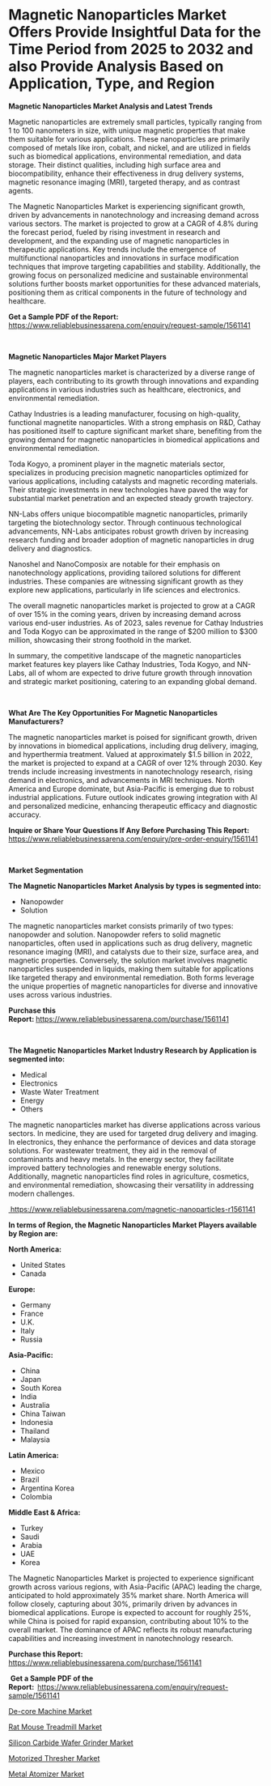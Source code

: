 <p><h1>Magnetic Nanoparticles Market Offers Provide Insightful Data for the Time Period from 2025 to 2032 and also Provide Analysis Based on Application, Type, and Region</h1></p><p><strong>Magnetic Nanoparticles Market Analysis and Latest Trends</strong></p>
<p><p>Magnetic nanoparticles are extremely small particles, typically ranging from 1 to 100 nanometers in size, with unique magnetic properties that make them suitable for various applications. These nanoparticles are primarily composed of metals like iron, cobalt, and nickel, and are utilized in fields such as biomedical applications, environmental remediation, and data storage. Their distinct qualities, including high surface area and biocompatibility, enhance their effectiveness in drug delivery systems, magnetic resonance imaging (MRI), targeted therapy, and as contrast agents.</p><p>The Magnetic Nanoparticles Market is experiencing significant growth, driven by advancements in nanotechnology and increasing demand across various sectors. The market is projected to grow at a CAGR of 4.8% during the forecast period, fueled by rising investment in research and development, and the expanding use of magnetic nanoparticles in therapeutic applications. Key trends include the emergence of multifunctional nanoparticles and innovations in surface modification techniques that improve targeting capabilities and stability. Additionally, the growing focus on personalized medicine and sustainable environmental solutions further boosts market opportunities for these advanced materials, positioning them as critical components in the future of technology and healthcare.</p></p>
<p><strong>Get a Sample PDF of the Report:&nbsp;</strong> <a href="https://www.reliablebusinessarena.com/enquiry/request-sample/1561141?utm_campaign=3118&utm_medium=2&utm_source=Github&utm_content=ia&utm_term=31032025&utm_id=magnetic-nanoparticles">https://www.reliablebusinessarena.com/enquiry/request-sample/1561141</a></p>
<p>&nbsp;</p>
<p><strong>Magnetic Nanoparticles Major Market Players</strong></p>
<p><p>The magnetic nanoparticles market is characterized by a diverse range of players, each contributing to its growth through innovations and expanding applications in various industries such as healthcare, electronics, and environmental remediation.</p><p>Cathay Industries is a leading manufacturer, focusing on high-quality, functional magnetite nanoparticles. With a strong emphasis on R&D, Cathay has positioned itself to capture significant market share, benefiting from the growing demand for magnetic nanoparticles in biomedical applications and environmental remediation.</p><p>Toda Kogyo, a prominent player in the magnetic materials sector, specializes in producing precision magnetic nanoparticles optimized for various applications, including catalysts and magnetic recording materials. Their strategic investments in new technologies have paved the way for substantial market penetration and an expected steady growth trajectory.</p><p>NN-Labs offers unique biocompatible magnetic nanoparticles, primarily targeting the biotechnology sector. Through continuous technological advancements, NN-Labs anticipates robust growth driven by increasing research funding and broader adoption of magnetic nanoparticles in drug delivery and diagnostics.</p><p>Nanoshel and NanoComposix are notable for their emphasis on nanotechnology applications, providing tailored solutions for different industries. These companies are witnessing significant growth as they explore new applications, particularly in life sciences and electronics.</p><p>The overall magnetic nanoparticles market is projected to grow at a CAGR of over 15% in the coming years, driven by increasing demand across various end-user industries. As of 2023, sales revenue for Cathay Industries and Toda Kogyo can be approximated in the range of $200 million to $300 million, showcasing their strong foothold in the market.</p><p>In summary, the competitive landscape of the magnetic nanoparticles market features key players like Cathay Industries, Toda Kogyo, and NN-Labs, all of whom are expected to drive future growth through innovation and strategic market positioning, catering to an expanding global demand.</p></p>
<p>&nbsp;</p>
<p><strong>What Are The Key Opportunities For Magnetic Nanoparticles Manufacturers?</strong></p>
<p><p>The magnetic nanoparticles market is poised for significant growth, driven by innovations in biomedical applications, including drug delivery, imaging, and hyperthermia treatment. Valued at approximately $1.5 billion in 2022, the market is projected to expand at a CAGR of over 12% through 2030. Key trends include increasing investments in nanotechnology research, rising demand in electronics, and advancements in MRI techniques. North America and Europe dominate, but Asia-Pacific is emerging due to robust industrial applications. Future outlook indicates growing integration with AI and personalized medicine, enhancing therapeutic efficacy and diagnostic accuracy.</p></p>
<p><strong>Inquire or Share Your Questions If Any Before Purchasing This Report:</strong> <a href="https://www.reliablebusinessarena.com/enquiry/pre-order-enquiry/1561141?utm_campaign=3118&utm_medium=2&utm_source=Github&utm_content=ia&utm_term=31032025&utm_id=magnetic-nanoparticles">https://www.reliablebusinessarena.com/enquiry/pre-order-enquiry/1561141</a></p>
<p>&nbsp;</p>
<p><strong>Market Segmentation</strong></p>
<p><strong>The Magnetic Nanoparticles Market Analysis by types is segmented into:</strong></p>
<p><ul><li>Nanopowder</li><li>Solution</li></ul></p>
<p><p>The magnetic nanoparticles market consists primarily of two types: nanopowder and solution. Nanopowder refers to solid magnetic nanoparticles, often used in applications such as drug delivery, magnetic resonance imaging (MRI), and catalysts due to their size, surface area, and magnetic properties. Conversely, the solution market involves magnetic nanoparticles suspended in liquids, making them suitable for applications like targeted therapy and environmental remediation. Both forms leverage the unique properties of magnetic nanoparticles for diverse and innovative uses across various industries.</p></p>
<p><strong>Purchase this Report:&nbsp;</strong><a href="https://www.reliablebusinessarena.com/purchase/1561141?utm_campaign=3118&utm_medium=2&utm_source=Github&utm_content=ia&utm_term=31032025&utm_id=magnetic-nanoparticles">https://www.reliablebusinessarena.com/purchase/1561141</a></p>
<p>&nbsp;</p>
<p><strong>The Magnetic Nanoparticles Market Industry Research by Application is segmented into:</strong></p>
<p><ul><li>Medical</li><li>Electronics</li><li>Waste Water Treatment</li><li>Energy</li><li>Others</li></ul></p>
<p><p>The magnetic nanoparticles market has diverse applications across various sectors. In medicine, they are used for targeted drug delivery and imaging. In electronics, they enhance the performance of devices and data storage solutions. For wastewater treatment, they aid in the removal of contaminants and heavy metals. In the energy sector, they facilitate improved battery technologies and renewable energy solutions. Additionally, magnetic nanoparticles find roles in agriculture, cosmetics, and environmental remediation, showcasing their versatility in addressing modern challenges.</p></p>
<p><a href="https://www.reliablebusinessarena.com/magnetic-nanoparticles-r1561141?utm_campaign=3118&utm_medium=2&utm_source=Github&utm_content=ia&utm_term=31032025&utm_id=magnetic-nanoparticles">&nbsp;https://www.reliablebusinessarena.com/magnetic-nanoparticles-r1561141</a></p>
<p><strong>In terms of Region, the Magnetic Nanoparticles Market Players available by Region are:</strong></p>
<p>
    <p> <strong> North America: </strong>
        <ul>
            <li>United States</li>
            <li>Canada</li>
        </ul>
        </p> 
    <p> <strong> Europe: </strong>
        <ul>
            <li>Germany</li>
            <li>France</li>
            <li>U.K.</li>
            <li>Italy</li>
            <li>Russia</li>
        </ul>
        </p> 
    <p> <strong> Asia-Pacific: </strong>
        <ul>
            <li>China</li>
            <li>Japan</li>
            <li>South Korea</li>
            <li>India</li>
            <li>Australia</li>
            <li>China Taiwan</li>
            <li>Indonesia</li>
            <li>Thailand</li>
            <li>Malaysia</li>
        </ul>
        </p> 
    <p> <strong> Latin America: </strong>
        <ul>
            <li>Mexico</li>
            <li>Brazil</li>
            <li>Argentina Korea</li>
            <li>Colombia</li>
        </ul>
        </p> 
    <p> <strong> Middle East & Africa: </strong>
        <ul>
            <li>Turkey</li>
            <li>Saudi</li>
            <li>Arabia</li>
            <li>UAE</li>
            <li>Korea</li>
        </ul>
    </p>
    </p>
<p><p>The Magnetic Nanoparticles Market is projected to experience significant growth across various regions, with Asia-Pacific (APAC) leading the charge, anticipated to hold approximately 35% market share. North America will follow closely, capturing about 30%, primarily driven by advances in biomedical applications. Europe is expected to account for roughly 25%, while China is poised for rapid expansion, contributing about 10% to the overall market. The dominance of APAC reflects its robust manufacturing capabilities and increasing investment in nanotechnology research.</p></p>
<p><strong>Purchase this Report: </strong><a href="https://www.reliablebusinessarena.com/purchase/1561141?utm_campaign=3118&utm_medium=2&utm_source=Github&utm_content=ia&utm_term=31032025&utm_id=magnetic-nanoparticles">https://www.reliablebusinessarena.com/purchase/1561141</a></p>
<p>&nbsp;<strong>Get a Sample PDF of the Report:&nbsp;&nbsp;</strong><a href="https://www.reliablebusinessarena.com/enquiry/request-sample/1561141?utm_campaign=3118&utm_medium=2&utm_source=Github&utm_content=ia&utm_term=31032025&utm_id=magnetic-nanoparticles">https://www.reliablebusinessarena.com/enquiry/request-sample/1561141</a></p>
<p><strong></strong></p>
<p><p><a href="https://www.linkedin.com/pulse/revenue-forecast-de-core-machine-market-projected-126-cagr-from-u81oe?utm_campaign=3118&utm_medium=2&utm_source=Github&utm_content=ia&utm_term=31032025&utm_id=magnetic-nanoparticles">De-core Machine Market</a></p><p><a href="https://www.linkedin.com/pulse/rat-mouse-treadmill-market-size-growth-expected-reach-cagr-rtbze?utm_campaign=3118&utm_medium=2&utm_source=Github&utm_content=ia&utm_term=31032025&utm_id=magnetic-nanoparticles">Rat Mouse Treadmill Market</a></p><p><a href="https://www.linkedin.com/pulse/silicon-carbide-wafer-grinder-market-analysis-report-2025--of0ve?utm_campaign=3118&utm_medium=2&utm_source=Github&utm_content=ia&utm_term=31032025&utm_id=magnetic-nanoparticles">Silicon Carbide Wafer Grinder Market</a></p><p><a href="https://www.linkedin.com/pulse/motorized-thresher-market-insights-industry-development-l5pte?utm_campaign=3118&utm_medium=2&utm_source=Github&utm_content=ia&utm_term=31032025&utm_id=magnetic-nanoparticles">Motorized Thresher Market</a></p><p><a href="https://www.linkedin.com/pulse/metal-atomizer-market-forecasted-from-2025-2032-expanding-dqz0e?utm_campaign=3118&utm_medium=2&utm_source=Github&utm_content=ia&utm_term=31032025&utm_id=magnetic-nanoparticles">Metal Atomizer Market</a></p></p>